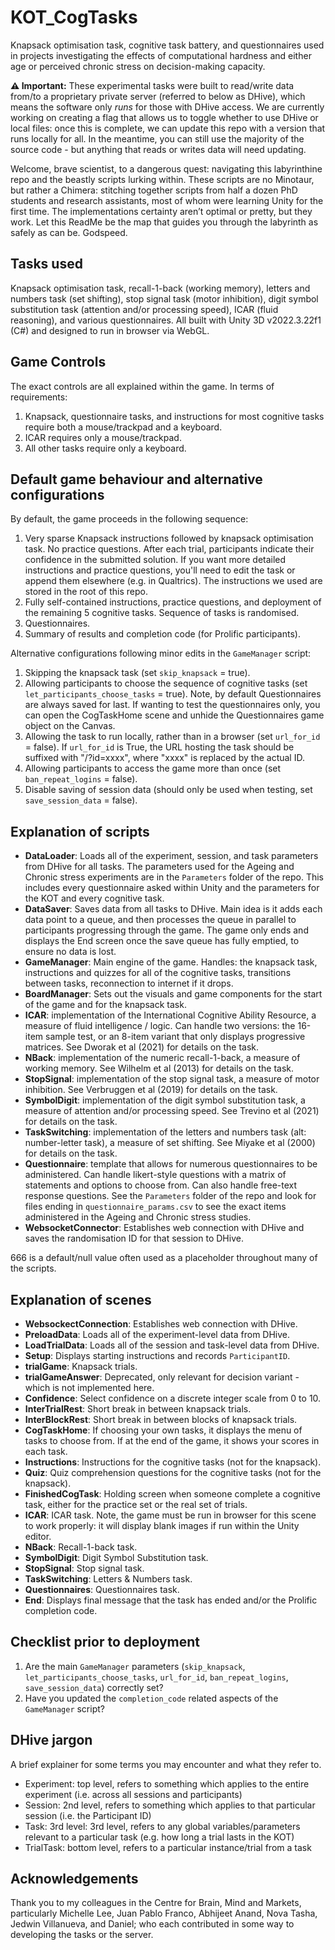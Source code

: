 # KOT_CogTasks
Knapsack optimisation task, cognitive task battery, and questionnaires used in projects investigating the effects of computational hardness and either age or perceived chronic stress on decision-making capacity. 

**⚠️ Important:** These experimental tasks were built to read/write data from/to a proprietary private server (referred to below as DHive), which means the software only *runs* for those with DHive access. We are currently working on creating a flag that allows us to toggle whether to use DHive or local files: once this is complete, we can update this repo with a version that runs locally for all. In the meantime, you can still use the majority of the source code - but anything that reads or writes data will need updating.

Welcome, brave scientist, to a dangerous quest: navigating this labyrinthine repo and the beastly scripts lurking within. These scripts are no Minotaur, but rather a Chimera: stitching together scripts from half a dozen PhD students and research assistants, most of whom were learning Unity for the first time. The implementations certainty aren’t optimal or pretty, but they work. Let this ReadMe be the map that guides you through the labyrinth as safely as can be. Godspeed.

## Tasks used

Knapsack optimisation task, recall-1-back (working memory), letters and numbers task (set shifting), stop signal task (motor inhibition), digit symbol substitution task (attention and/or processing speed), ICAR (fluid reasoning), and various questionnaires. All built with Unity 3D v2022.3.22f1 (C#) and designed to run in browser via WebGL. 

## Game Controls
The exact controls are all explained within the game. In terms of requirements:

1. Knapsack, questionnaire tasks, and instructions for most cognitive tasks require both a mouse/trackpad and a keyboard.
2. ICAR requires only a mouse/trackpad.
3. All other tasks require only a keyboard.

## Default game behaviour and alternative configurations

By default, the game proceeds in the following sequence:

1. Very sparse Knapsack instructions followed by knapsack optimisation task. No practice questions. After each trial, participants indicate their confidence in the submitted solution. If you want more detailed instructions and practice questions, you'll need to edit the task or append them elsewhere (e.g. in Qualtrics). The instructions we used are stored in the root of this repo.
2. Fully self-contained instructions, practice questions, and deployment of the remaining 5 cognitive tasks. Sequence of tasks is randomised.
3. Questionnaires.
4. Summary of results and completion code (for Prolific participants).

Alternative configurations following minor edits in the `GameManager` script:

1. Skipping the knapsack task (set `skip_knapsack` = true). 
2. Allowing participants to choose the sequence of cognitive tasks (set `let_participants_choose_tasks` = true). Note, by default Questionnaires are always saved for last. If wanting to test the questionnaires only, you can open the CogTaskHome scene and unhide the Questionnaires game object on the Canvas. 
3. Allowing the task to run locally, rather than in a browser (set `url_for_id` = false). If `url_for_id` is True, the URL hosting the task should be suffixed with "/?id=xxxx", where "xxxx" is replaced by the actual ID.
4. Allowing participants to access the game more than once (set `ban_repeat_logins` = false).
5. Disable saving of session data (should only be used when testing, set `save_session_data` = false).

## Explanation of scripts

- **DataLoader**: Loads all of the experiment, session, and task parameters from DHive for all tasks. The parameters used for the Ageing and Chronic stress experiments are in the `Parameters` folder of the repo. This includes every questionnaire asked within Unity and the parameters for the KOT and every cognitive task. 
- **DataSaver**: Saves data from all tasks to DHive. Main idea is it adds each data point to a queue, and then processes the queue in parallel to participants progressing through the game. The game only ends and displays the End screen once the save queue has fully emptied, to ensure no data is lost.
- **GameManager**: Main engine of the game. Handles: the knapsack task, instructions and quizzes for all of the cognitive tasks, transitions between tasks, reconnection to internet if it drops. 
- **BoardManager**: Sets out the visuals and game components for the start of the game and for the knapsack task.
- **ICAR**: implementation of the International Cognitive Ability Resource, a measure of fluid intelligence / logic. Can handle two versions: the 16-item sample test, or an 8-item variant that only displays progressive matrices. See Dworak et al (2021) for details on the task.
- **NBack**: implementation of the numeric recall-1-back, a measure of working memory. See Wilhelm et al (2013) for details on the task.
- **StopSignal**: implementation of the stop signal task, a measure of motor inhibition. See Verbruggen et al (2019) for details on the task.
- **SymbolDigit**: implementation of the digit symbol substitution task, a measure of attention and/or processing speed. See Trevino et al (2021) for details on the task.
- **TaskSwitching**: implementation of the letters and numbers task (alt: number-letter task), a measure of set shifting. See Miyake et al (2000) for details on the task.
- **Questionnaire**: template that allows for numerous questionnaires to be administered. Can handle likert-style questions with a matrix of statements and options to choose from. Can also handle free-text response questions. See the `Parameters` folder of the repo and look for files ending in `questionnaire_params.csv` to see the exact items administered in the Ageing and Chronic stress studies. 
- **WebsocketConnector**: Establishes web connection with DHive and saves the randomisation ID for that session to DHive.

666 is a default/null value often used as a placeholder throughout many of the scripts. 

## Explanation of scenes

- **WebsockectConnection**: Establishes web connection with DHive.
- **PreloadData**: Loads all of the experiment-level data from DHive.
- **LoadTrialData**: Loads all of the session and task-level data from DHive.
- **Setup**: Displays starting instructions and records `ParticipantID`.
- **trialGame**: Knapsack trials.
- **trialGameAnswer**: Deprecated, only relevant for decision variant - which is not implemented here.
- **Confidence**: Select confidence on a discrete integer scale from 0 to 10.
- **InterTrialRest**: Short break in between knapsack trials.
- **InterBlockRest**: Short break in between blocks of knapsack trials.
- **CogTaskHome**: If choosing your own tasks, it displays the menu of tasks to choose from. If at the end of the game, it shows your scores in each task.
- **Instructions**: Instructions for the cognitive tasks (not for the knapsack).
- **Quiz**: Quiz comprehension questions for the cognitive tasks (not for the knapsack).
- **FinishedCogTask**: Holding screen when someone complete a cognitive task, either for the practice set or the real set of trials.
- **ICAR**: ICAR task. Note, the game must be run in browser for this scene to work properly: it will display blank images if run within the Unity editor.
- **NBack**: Recall-1-back task.
- **SymbolDigit**: Digit Symbol Substitution task.
- **StopSignal**: Stop signal task.
- **TaskSwitching**: Letters & Numbers task.
- **Questionnaires**: Questionnaires task.
- **End**: Displays final message that the task has ended and/or the Prolific completion code. 

## Checklist prior to deployment
1. Are the main `GameManager` parameters (`skip_knapsack`, `let_participants_choose_tasks`, `url_for_id`, `ban_repeat_logins`, `save_session_data`) correctly set?
2. Have you updated the `completion_code` related aspects of the `GameManager` script?

## DHive jargon
A brief explainer for some terms you may encounter and what they refer to.
- Experiment: top level, refers to something which applies to the entire experiment (i.e. across all sessions and participants)
- Session: 2nd level, refers to something which applies to that particular session (i.e. the Participant ID)
- Task: 3rd level: 3rd level, refers to any global variables/parameters relevant to a particular task (e.g. how long a trial lasts in the KOT)
- TrialTask: bottom level, refers to a particular instance/trial from a task 

## Acknowledgements
Thank you to my colleagues in the Centre for Brain, Mind and Markets, particularly Michelle Lee, Juan Pablo Franco, Abhijeet Anand, Nova Tasha, Jedwin Villanueva, and Daniel; who each contributed in some way to developing the tasks or the server. 
